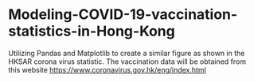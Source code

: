 # Modeling-COVID-19-vaccination-statistics-in-Hong-Kong
Utilizing Pandas and Matplotlib to create a similar figure as shown in the HKSAR corona virus statistic. The vaccination data will be obtained from this website https://www.coronavirus.gov.hk/eng/index.html
